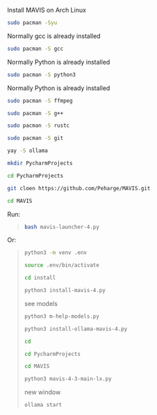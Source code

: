 Install MAVIS on Arch Linux

```bash
sudo pacman -Syu
```

Normally gcc is already installed
```bash
sudo pacman -S gcc
```

Normally Python is already installed
```bash
sudo pacman -S python3
```

Normally Python is already installed
```bash
sudo pacman -S ffmpeg
```

```bash
sudo pacman -S g++
```

```bash
sudo pacman -S rustc
```

```bash
sudo pacman -S git
```

```bash
yay -S ollama
```

```bash
mkdir PycharmProjects
```

```bash
cd PycharmProjects
```

```bash
git cloen https://github.com/Peharge/MAVIS.git
```

```bash
cd MAVIS
```

Run:

>```bash
>bash mavis-launcher-4.py
>```

Or:

>```bash
>python3 -m venv .env
>```
>
>```bash
>source .env/bin/activate
>```
>
>```bash
>cd install
>```
>
>```bash
>python3 install-mavis-4.py
>```
>
>see models
>```bash
>python3 m-help-models.py
>```
>
>```bash
>python3 install-ollama-mavis-4.py
>```
>
>```bash
>cd
>```
>
>```bash
>cd PycharmProjects
>```
>
>```bash
>cd MAVIS
>```
>
>```bash
>python3 mavis-4-3-main-lx.py
>```
>
>new window
>```bash
>ollama start
>```
>